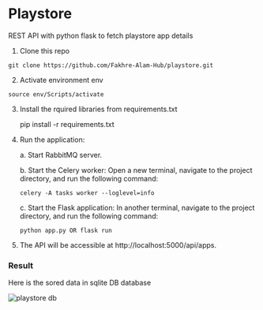 # Playstore

REST API with python flask to fetch playstore app details

1. Clone this repo

  `git clone https://github.com/Fakhre-Alam-Hub/playstore.git`

2. Activate environment env

  `source env/Scripts/activate`
 
3. Install the rquired libraries from requirements.txt
    
    pip install -r requirements.txt

4. Run the application:

    a. Start RabbitMQ server.
  
    b. Start the Celery worker: Open a new terminal, navigate to the project directory, and run the following command:
  
    `celery -A tasks worker --loglevel=info `
    
    c. Start the Flask application: In another terminal, navigate to the project directory, and run the following command:
  
    `python app.py
    OR
    flask run`
   
5. The API will be accessible at http://localhost:5000/api/apps.

### Result

Here is the sored data in sqlite DB database


![playstore db](https://github.com/Fakhre-Alam-Hub/playstore/assets/60462475/12fc446a-6791-4c8b-b229-a2886c33d432)
